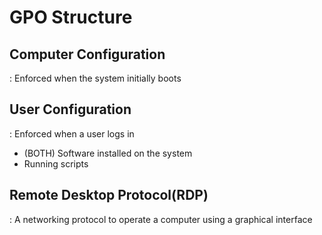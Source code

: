 
# GPO Structure


## Computer Configuration
 : Enforced when the system initially boots


## User Configuration
 : Enforced when a user logs in
* (BOTH) Software installed on the system
* Running scripts


## Remote Desktop Protocol(RDP)
 : A networking protocol to operate a computer using a graphical interface